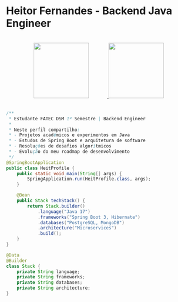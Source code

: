 # Heitor Fernandes - Backend Java Engineer
<br>
 <div align="center">
<a href="https://github.com/HeitFernandes">
<img loading="lazy" height="150em" style="margin-right: 50px;" src="https://github-readme-stats.vercel.app/api/top-langs/?username=HeitFernandes&layout=compact&langs_count=7&theme=dracula"/>
<img loading="lazy" height="150em" src="https://github-readme-stats.vercel.app/api?username=HeitFernandes&show_icons=true&theme=dracula&include_all_commits=true&count_private=true"/>
</a>
</div>
<br>

```java
/**
 * Estudante FATEC DSM 1º Semestre | Backend Engineer
 * 
 * Neste perfil compartilho:
 * - Projetos acadêmicos e experimentos em Java
 * - Estudos de Spring Boot e arquitetura de software
 * - Resoluções de desafios algorítmicos
 * - Evolução do meu roadmap de desenvolvimento
 */
@SpringBootApplication
public class HeitProfile {
    public static void main(String[] args) {
        SpringApplication.run(HeitProfile.class, args);
    }

    @Bean
    public Stack techStack() {
        return Stack.builder()
            .language("Java 17")
            .frameworks("Spring Boot 3, Hibernate")
            .databases("PostgreSQL, MongoDB")
            .architecture("Microservices")
            .build();
    }
}

@Data
@Builder
class Stack {
    private String language;
    private String frameworks;
    private String databases;
    private String architecture;
}

